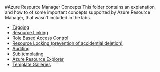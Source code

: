 #Azure Resource Manager Concepts
This folder contains an explanation and how to of some important concepts supported by Azure Resource Manager, that wasn't included in the labs.

- [Tagging](tagging.md) 
- [Resource Linking](resource-linking.md)
- [Role Based Access Control](role-based-access-control.md)
- [Resource Locking (prevention of accidential deletion)](resourcelocking.md)
- [Auditing](auditing.md)
- [Sub templating](sub-templating.md)
- [Azure Resource Explorer](azure-resource-explorer.md)
- [Template Galleries](template-galleries.md)
